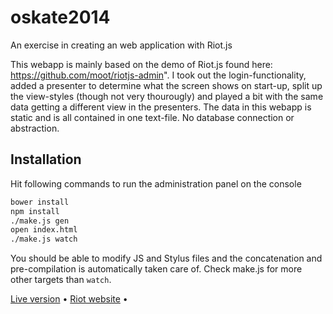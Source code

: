 oskate2014
==========

An exercise in creating an web application with Riot.js



This webapp is mainly based on the demo of Riot.js found here: https://github.com/moot/riotjs-admin".
I took out the login-functionality, added a presenter to determine what the screen shows on start-up, split up the view-styles (though not very thourougly) and played a bit with the same data getting a different view in the presenters. The data in this webapp is static and is all contained in one text-file. No database connection or abstraction.
 

## Installation

Hit following commands to run the administration panel on the console

``` sh
bower install
npm install
./make.js gen
open index.html
./make.js watch
```

You should be able to modify JS and Stylus files and the concatenation and pre-compilation is automatically taken care of. Check make.js for more other targets than `watch`.

[Live version](http://oskate2014.raspberryadventures.in) &bull;
[Riot website](https://moot.it/riotjs/) &bull;


